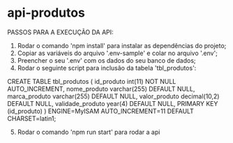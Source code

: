 # api-produtos

PASSOS PARA A EXECUÇÃO DA API:

1) Rodar o comando 'npm install' para instalar as dependências do projeto;
2) Copiar as variáveis do arquivo '.env-sample' e colar no arquivo '.env';
3) Preencher o seu '.env' com os dados do seu banco de dados;
3) Rodar o seguinte script para inclusão da tabela 'tbl_produtos':

CREATE TABLE tbl_produtos (
  id_produto int(11) NOT NULL AUTO_INCREMENT,
  nome_produto varchar(255) DEFAULT NULL,
  marca_produto varchar(255) DEFAULT NULL,
  valor_produto decimal(10,2) DEFAULT NULL,
  validade_produto year(4) DEFAULT NULL,
  PRIMARY KEY (id_produto)
) ENGINE=MyISAM AUTO_INCREMENT=11 DEFAULT CHARSET=latin1;

5) Rodar o comando 'npm run start' para rodar a api